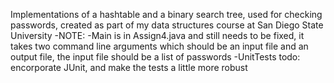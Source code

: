 Implementations of a hashtable and a binary search tree, used for checking passwords, created as part of my data structures course at San Diego State University
-NOTE: 
      -Main is in Assign4.java and still needs to be fixed, it takes two command line arguments which should be an input file and an output file, the input file should be a list of passwords
      -UnitTests todo: encorporate JUnit, and make the tests a little more robust
